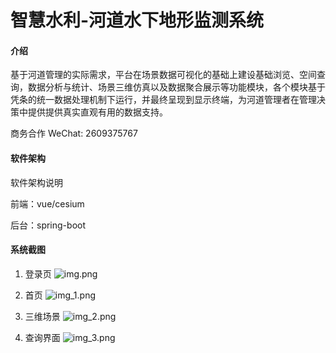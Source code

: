 #  智慧水利-河道水下地形监测系统

#### 介绍
基于河道管理的实际需求，平台在场景数据可视化的基础上建设基础浏览、空间查询，数据分析与统计、场景三维仿真以及数据聚合展示等功能模块，各个模块基于凭条的统一数据处理机制下运行，并最终呈现到显示终端，为河道管理者在管理决策中提供提供真实直观有用的数据支持。

商务合作 WeChat: 2609375767
#### 软件架构
软件架构说明

前端：vue/cesium

后台：spring-boot





#### 系统截图
1. 登录页
![img.png](imgs/img.png)
   
2. 首页
![img_1.png](imgs/img_1.png)

3. 三维场景
![img_2.png](imgs/img_2.png)

4. 查询界面
![img_3.png](imgs/img_3.png)







